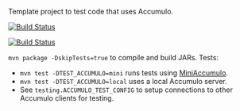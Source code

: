 Template project to test code that uses Accumulo.

[![Build Status](https://travis-ci.org/Stevens-GraphGroup/testAccMini.svg)](https://travis-ci.org/Stevens-GraphGroup/testAccMini)

[![Build Status](https://api.shippable.com/projects/54731877d46935d5fbbe6a1d/badge?branchName=master)](https://app.shippable.com/projects/54731877d46935d5fbbe6a1d/builds/latest)

`mvn package -DskipTests=true` to compile and build JARs. Tests:

* `mvn test -DTEST_ACCUMULO=mini` runs tests using [MiniAccumulo](https://accumulo.apache.org/1.6/accumulo_user_manual.html#_mini_accumulo_cluster).
* `mvn test -DTEST_ACCUMULO=local` uses a local Accumulo server.
* See `testing.ACCUMULO_TEST_CONFIG` to setup connections to other Accumulo clients for testing.

